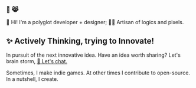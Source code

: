 <!--
**ahkohd/ahkohd** is a ✨ _special_ ✨ repository because its `README.md` (this file) appears on your GitHub profile.

Here are some ideas to get you started:

- 🔭 I’m currently working on ...
- 🌱 I’m currently learning ...
- 👯 I’m looking to collaborate on ...
- 🤔 I’m looking for help with ...
- 💬 Ask me about ...
- 📫 How to reach me: ...
- 😄 Pronouns: ...
- ⚡ Fun fact: ...
-->


### 🦄 😹 

👋 Hi! I'm a polyglot developer + designer; 👩‍🎨 Artisan of logics and pixels.

## ✨ Actively Thinking, trying to Innovate!
In pursuit of the next innovative idea. Have an idea worth sharing? Let's brain storm,
[💬 Let's chat.](https://twitter.com/messages/compose?recipient_id=2212463825&text=Hello%2C%20world!)

Sometimes, I make indie games. At other times I contribute to open-source. In a nutshell, I create.
